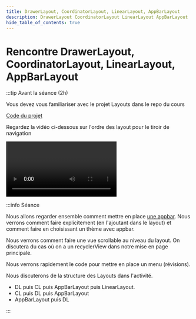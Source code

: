 ```yaml
---
title: DrawerLayout, CoordinatorLayout, LinearLayout, AppBarLayout
description: DrawerLayout CoordinatorLayout LinearLayout AppBarLayout
hide_table_of_contents: true
---
```


# Rencontre DrawerLayout, CoordinatorLayout, LinearLayout, AppBarLayout

<Row>

<Column>

:::tip Avant la séance (2h)

Vous devez vous familiariser avec le projet Layouts dans le repo du cours

[Code du projet](https://github.com/departement-info-cem/4N6-Mobile/tree/main/code/Layouts)

Regardez la vidéo ci-dessous sur l'ordre des layout pour le tiroir de navigation

<Video url="https://www.youtube.com/watch?v=bmIs1LAYfCc" />

:::

</Column>

<Column>

:::info Séance

Nous allons regarder ensemble comment mettre en place [une appbar](https://developer.android.com/training/appbar/setting-up). Nous verrons comment faire explicitement (en l'ajoutant dans le layout) et comment faire en choisissant un thème avec appbar.

Nous verrons comment faire une vue scrollable au niveau du layout. On discutera du cas où on a un recyclerView dans notre mise en page principale.

Nous verrons rapidement le code pour mettre en place un menu (révisions).

Nous discuterons de la structure des Layouts dans l'activité.

- DL puis CL puis AppBarLayout puis LinearLayout.
- CL puis DL puis AppBarLayout
- AppBarLayout puis DL

:::

</Column>

</Row>
